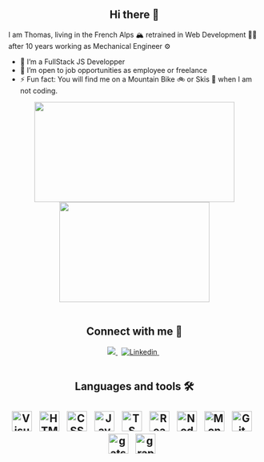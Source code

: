 <div><h2 align="center">Hi there 👋</h2>

I am Thomas, living in the French Alps 🏔 retrained in Web Development 👨‍💻 after 10 years working as Mechanical Engineer ⚙️

<!--
**TRegourd/Tregourd** is a ✨ _special_ ✨ repository because its `README.md` (this file) appears on your GitHub profile.-->

- 🌱 I’m a FullStack JS Developper  
- 🚨 I’m open to job opportunities as employee or freelance
- ⚡ Fun fact: You will find me on a Mountain Bike 🚲 or Skis 🎿 when I am not coding. 
</div>

<div align="center">
<a href="https://github.com/TRegourd?tab=repositories ">
<img height="200rem" width="400rem" src="https://github-readme-stats.vercel.app/api?username=TRegourd&show_icons=true&theme=tokyonight">
<img height="200rem" width="300rem" src="https://github-readme-stats.vercel.app/api/top-langs/?username=TRegourd&layout=compact&theme=tokyonight">
</a>
</div>

<br/>


<div align="center">
<h2>Connect with me 🔗</h2>

<a href = "mailto:tregourd@gmail.com">
<img alt"Gmail" src="https://img.shields.io/badge/-Gmail-e71837?style=for-the-badge&logo=gmail&logoColor=white" target="_blank">
</a>
&nbsp;
<a href="https://www.linkedin.com/in/thomasregourd/" target="_blank">
<img alt="Linkedin" src="https://img.shields.io/badge/-LinkedIn-2867B2?style=for-the-badge&logo=linkedin&logoColor=white" target="_blank">
</a>
&nbsp;

</div>
<br/>



<div align="center">
<h2>Languages and tools 🛠<h2>
<img alt="Visual Studio Code" width="40px" src="https://cdn.jsdelivr.net/gh/devicons/devicon/icons/vscode/vscode-original.svg" style="padding-right:10px;" />
<img alt="HTML5" width="40px" src="https://cdn.jsdelivr.net/gh/devicons/devicon/icons/html5/html5-original.svg" style="padding-right:10px;" />
<img  alt="CSS3" width="40px" src="https://cdn.jsdelivr.net/gh/devicons/devicon/icons/css3/css3-original.svg" style="padding-right:10px;" />
<img  alt="JavaScript" width="40px" src="https://cdn.jsdelivr.net/gh/devicons/devicon/icons/javascript/javascript-original.svg" style="padding-right:10px;" />
<img alt="TS" width="40px" src="https://cdn.jsdelivr.net/gh/devicons/devicon/icons/typescript/typescript-original.svg" style="padding-right:10px;" />     
<img alt="React" width="40px" src="https://cdn.jsdelivr.net/gh/devicons/devicon/icons/react/react-original.svg" style="padding-right:10px;" />
<img alt="Node.js" width="40px" src="https://cdn.jsdelivr.net/gh/devicons/devicon/icons/nodejs/nodejs-original.svg" style="padding-right:10px;" />
<img alt="MongoDb" width="40px" src="https://cdn.jsdelivr.net/gh/devicons/devicon/icons/mongodb/mongodb-original-wordmark.svg" style="padding-right:10px;" />
<img  alt="Git" width="40px" src="https://cdn.jsdelivr.net/gh/devicons/devicon/icons/git/git-original.svg" style="padding-right:10px;" />
<img alt="gatsby" width="40px" src="https://cdn.jsdelivr.net/gh/devicons/devicon/icons/gatsby/gatsby-plain.svg" style="padding-right:10px;"/>
<img alt="graphql" width="40px" src="https://cdn.jsdelivr.net/gh/devicons/devicon/icons/graphql/graphql-plain.svg" style="padding-right:10px;"/>
          
          
</div>



          


